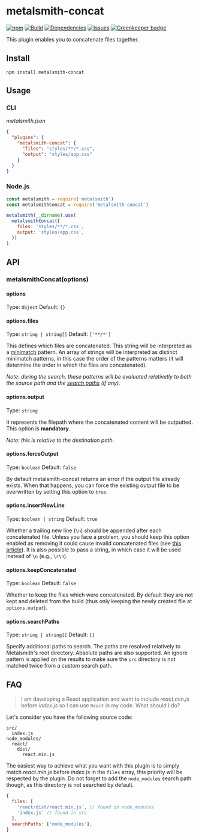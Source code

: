 # metalsmith-concat

[![npm](https://img.shields.io/npm/v/metalsmith-concat?style=flat-square)](https://www.npmjs.com/package/metalsmith-concat)
[![Build](https://img.shields.io/travis/aymericbeaumet/metalsmith-concat?style=flat-square)](https://travis-ci.org/aymericbeaumet/metalsmith-concat)
[![Dependencies](https://img.shields.io/david/aymericbeaumet/metalsmith-concat?style=flat-square)](https://david-dm.org/aymericbeaumet/metalsmith-concat)
[![Issues](https://img.shields.io/github/issues/aymericbeaumet/metalsmith-concat?style=flat-square)](https://github.com/aymericbeaumet/metalsmith-concat/issues) [![Greenkeeper badge](https://badges.greenkeeper.io/aymericbeaumet/metalsmith-concat.svg)](https://greenkeeper.io/)

This plugin enables you to concatenate files together.

## Install

```shell
npm install metalsmith-concat
```

## Usage

### CLI

_metalsmith.json_

```json
{
  "plugins": {
    "metalsmith-concat": {
      "files": "styles/**/*.css",
      "output": "styles/app.css"
    }
  }
}
```

### Node.js

```javascript
const metalsmith = require('metalsmith')
const metalsmithConcat = require('metalsmith-concat')

metalsmith(__dirname).use(
  metalsmithConcat({
    files: 'styles/**/*.css',
    output: 'styles/app.css',
  })
)
```

## API

### metalsmithConcat(options)

#### options

Type: `Object`
Default: `{}`

#### options.files

Type: `string | string[]`
Default: `['**/*']`

This defines which files are concatenated. This string will be interpreted as a
[minimatch](https://github.com/isaacs/minimatch) pattern. An array of strings
will be interpreted as distinct minimatch patterns, in this case the order of
the patterns matters (it will determine the order in which the files are
concatenated).

_Note: during the search, these patterns will be evaluated relativetly to
both the source path and the [search
paths](https://github.com/aymericbeaumet/metalsmith-concat#optionssearchpaths)
(if any)._

#### options.output

Type: `string`

It represents the filepath where the concatenated content will be outputted.
This option is **mandatory**.

_Note: this is relative to the destination path._

#### options.forceOutput

Type: `boolean`
Default: `false`

By default metalsmith-concat returns an error if the output file already
exists. When that happens, you can force the existing output file to be
overwritten by setting this option to `true`.

#### options.insertNewLine

Type: `boolean | string`
Default: `true`

Whether a trailing new line (`\n`) should be appended after each concatenated
file. Unless you face a problem, you should keep this option enabled as
removing it could cause invalid concatenated files (see [this
article](http://evanhahn.com/newline-necessary-at-the-end-of-javascript-files/)).
It is also possible to pass a string, in which case it will be used instead
of `\n` (e.g., `\r\n`).

#### options.keepConcatenated

Type: `boolean`
Default: `false`

Whether to keep the files which were concatenated. By default they are not kept
and deleted from the build (thus only keeping the newly created file at
`options.output`).

#### options.searchPaths

Type: `string | string[]`
Default: `[]`

Specify additional paths to search. The paths are resolved relatively to
Metalsmith's root directory. Absolute paths are also supported. An ignore
pattern is applied on the results to make sure the `src` directory is not
matched twice from a custom search path.

## FAQ

> I am developing a React application and want to include _react.min.js_
> before _index.js_ so I can use `React` in my code. What should I do?

Let's consider you have the following source code:

```
src/
  index.js
node_modules/
  react/
    dist/
      react.min.js
```

The easiest way to achieve what you want with this plugin is to simply match
_react.min.js_ before _index.js_ in the `files` array, this priority will be
respected by the plugin. Do not forget to add the `node_modules` search path
though, as this directory is not searched by default.

```javascript
{
  files: [
    'react/dist/react.min.js', // found in node_modules
    'index.js' // found in src
  ],
  searchPaths: ['node_modules'],
}
```
